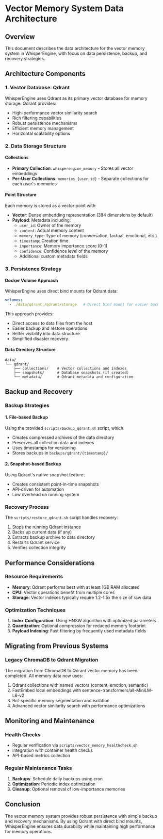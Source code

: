 # Vector Memory System Data Architecture

## Overview
This document describes the data architecture for the vector memory system in WhisperEngine, with focus on data persistence, backup, and recovery strategies.

## Architecture Components

### 1. Vector Database: Qdrant
WhisperEngine uses Qdrant as its primary vector database for memory storage. Qdrant provides:

- High-performance vector similarity search
- Rich filtering capabilities
- Robust persistence mechanisms
- Efficient memory management
- Horizontal scalability options

### 2. Data Storage Structure

#### Collections
- **Primary Collection**: `whisperengine_memory` - Stores all vector embeddings
- **Per-User Collections**: `memories_{user_id}` - Separate collections for each user's memories

#### Point Structure
Each memory is stored as a vector point with:
- **Vector**: Dense embedding representation (384 dimensions by default)
- **Payload**: Metadata including:
  - `user_id`: Owner of the memory
  - `content`: Actual memory content
  - `memory_type`: Type of memory (conversation, factual, emotional, etc.)
  - `timestamp`: Creation time
  - `importance`: Memory importance score (0-1)
  - `confidence`: Confidence level of the memory
  - Additional custom metadata fields

### 3. Persistence Strategy

#### Docker Volume Approach
WhisperEngine uses direct bind mounts for Qdrant data:
```yaml
volumes:
  - ./data/qdrant:/qdrant/storage   # Direct bind mount for easier backup access
```

This approach provides:
- Direct access to data files from the host
- Easier backup and restore operations
- Better visibility into data structure
- Simplified disaster recovery

#### Data Directory Structure
```
data/
└── qdrant/
    ├── collections/    # Vector collections and indexes
    ├── snapshots/      # Database snapshots (if created)
    └── metadata/       # Qdrant metadata and configuration
```

## Backup and Recovery

### Backup Strategies

#### 1. File-based Backup
Using the provided `scripts/backup_qdrant.sh` script, which:
- Creates compressed archives of the data directory
- Preserves all collection data and indexes
- Uses timestamps for versioning
- Stores backups in `backups/qdrant/{timestamp}/`

#### 2. Snapshot-based Backup
Using Qdrant's native snapshot feature:
- Creates consistent point-in-time snapshots
- API-driven for automation
- Low overhead on running system

### Recovery Process
The `scripts/restore_qdrant.sh` script handles recovery:
1. Stops the running Qdrant instance
2. Backs up current data (if any)
3. Extracts backup archive to data directory
4. Restarts Qdrant service
5. Verifies collection integrity

## Performance Considerations

### Resource Requirements
- **Memory**: Qdrant performs best with at least 1GB RAM allocated
- **CPU**: Vector operations benefit from multiple cores
- **Storage**: Vector indexes typically require 1.2-1.5x the size of raw data

### Optimization Techniques
1. **Index Configuration**: Using HNSW algorithm with optimized parameters
2. **Quantization**: Optional compression for reduced memory footprint
3. **Payload Indexing**: Fast filtering by frequently used metadata fields

## Migrating from Previous Systems

### Legacy ChromaDB to Qdrant Migration
The migration from ChromaDB to Qdrant vector memory has been completed. All memory data now uses:
1. Qdrant collections with named vectors (content, emotion, semantic)
2. FastEmbed local embeddings with sentence-transformers/all-MiniLM-L6-v2  
3. Bot-specific memory segmentation and isolation
4. Advanced vector similarity search with performance optimizations

## Monitoring and Maintenance

### Health Checks
- Regular verification via `scripts/vector_memory_healthcheck.sh`
- Integration with container health checks
- API-based metrics collection

### Regular Maintenance Tasks
1. **Backups**: Schedule daily backups using cron
2. **Optimization**: Periodic index optimization
3. **Cleanup**: Optional removal of low-importance memories

## Conclusion
The vector memory system provides robust persistence with simple backup and recovery mechanisms. By using Qdrant with direct bind mounts, WhisperEngine ensures data durability while maintaining high performance for memory operations.